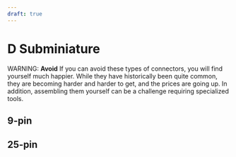 ```yaml
---
draft: true
---
```

# D Subminiature

WARNING: **Avoid** If you can avoid these types of connectors, you will
find yourself much happier. While they have historically been quite
common, they are becoming harder and harder to get, and the prices are
going up. In addition, assembling them yourself can be a challenge
requiring specialized tools.

## 9-pin

## 25-pin
